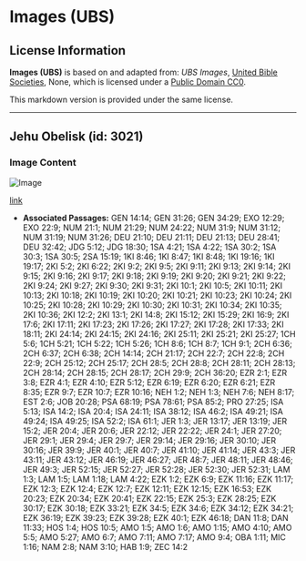 # Images (UBS)

## License Information

**Images (UBS)** is based on and adapted from: _UBS Images_, [United Bible Societies](https://unitedbiblesocieties.org/), None, which is licensed under a [Public Domain CC0](https://creativecommons.org/public-domain/cc0/).

This markdown version is provided under the same license.



--------------------------------

## Jehu Obelisk (id: 3021)

### Image Content

![Image](https://cdn.aquifer.bible/aquifer-content/resources/Media/WEB-0544_jehu_obelisk.jpg)

[link](https://cdn.aquifer.bible/aquifer-content/resources/Media/WEB-0544_jehu_obelisk.jpg)

* **Associated Passages:** GEN 14:14; GEN 31:26; GEN 34:29; EXO 12:29; EXO 22:9; NUM 21:1; NUM 21:29; NUM 24:22; NUM 31:9; NUM 31:12; NUM 31:19; NUM 31:26; DEU 21:10; DEU 21:11; DEU 21:13; DEU 28:41; DEU 32:42; JDG 5:12; JDG 18:30; 1SA 4:21; 1SA 4:22; 1SA 30:2; 1SA 30:3; 1SA 30:5; 2SA 15:19; 1KI 8:46; 1KI 8:47; 1KI 8:48; 1KI 19:16; 1KI 19:17; 2KI 5:2; 2KI 6:22; 2KI 9:2; 2KI 9:5; 2KI 9:11; 2KI 9:13; 2KI 9:14; 2KI 9:15; 2KI 9:16; 2KI 9:17; 2KI 9:18; 2KI 9:19; 2KI 9:20; 2KI 9:21; 2KI 9:22; 2KI 9:24; 2KI 9:27; 2KI 9:30; 2KI 9:31; 2KI 10:1; 2KI 10:5; 2KI 10:11; 2KI 10:13; 2KI 10:18; 2KI 10:19; 2KI 10:20; 2KI 10:21; 2KI 10:23; 2KI 10:24; 2KI 10:25; 2KI 10:28; 2KI 10:29; 2KI 10:30; 2KI 10:31; 2KI 10:34; 2KI 10:35; 2KI 10:36; 2KI 12:2; 2KI 13:1; 2KI 14:8; 2KI 15:12; 2KI 15:29; 2KI 16:9; 2KI 17:6; 2KI 17:11; 2KI 17:23; 2KI 17:26; 2KI 17:27; 2KI 17:28; 2KI 17:33; 2KI 18:11; 2KI 24:14; 2KI 24:15; 2KI 24:16; 2KI 25:11; 2KI 25:21; 2KI 25:27; 1CH 5:6; 1CH 5:21; 1CH 5:22; 1CH 5:26; 1CH 8:6; 1CH 8:7; 1CH 9:1; 2CH 6:36; 2CH 6:37; 2CH 6:38; 2CH 14:14; 2CH 21:17; 2CH 22:7; 2CH 22:8; 2CH 22:9; 2CH 25:12; 2CH 25:17; 2CH 28:5; 2CH 28:8; 2CH 28:11; 2CH 28:13; 2CH 28:14; 2CH 28:15; 2CH 28:17; 2CH 29:9; 2CH 36:20; EZR 2:1; EZR 3:8; EZR 4:1; EZR 4:10; EZR 5:12; EZR 6:19; EZR 6:20; EZR 6:21; EZR 8:35; EZR 9:7; EZR 10:7; EZR 10:16; NEH 1:2; NEH 1:3; NEH 7:6; NEH 8:17; EST 2:6; JOB 20:28; PSA 68:19; PSA 78:61; PSA 85:2; PRO 27:25; ISA 5:13; ISA 14:2; ISA 20:4; ISA 24:11; ISA 38:12; ISA 46:2; ISA 49:21; ISA 49:24; ISA 49:25; ISA 52:2; ISA 61:1; JER 1:3; JER 13:17; JER 13:19; JER 15:2; JER 20:4; JER 20:6; JER 22:12; JER 22:22; JER 24:1; JER 27:20; JER 29:1; JER 29:4; JER 29:7; JER 29:14; JER 29:16; JER 30:10; JER 30:16; JER 39:9; JER 40:1; JER 40:7; JER 41:10; JER 41:14; JER 43:3; JER 43:11; JER 43:12; JER 46:19; JER 46:27; JER 48:7; JER 48:11; JER 48:46; JER 49:3; JER 52:15; JER 52:27; JER 52:28; JER 52:30; JER 52:31; LAM 1:3; LAM 1:5; LAM 1:18; LAM 4:22; EZK 1:2; EZK 6:9; EZK 11:16; EZK 11:17; EZK 12:3; EZK 12:4; EZK 12:7; EZK 12:11; EZK 12:15; EZK 16:53; EZK 20:23; EZK 20:34; EZK 20:41; EZK 22:15; EZK 25:3; EZK 28:25; EZK 30:17; EZK 30:18; EZK 33:21; EZK 34:5; EZK 34:6; EZK 34:12; EZK 34:21; EZK 36:19; EZK 39:23; EZK 39:28; EZK 40:1; EZK 46:18; DAN 11:8; DAN 11:33; HOS 1:4; HOS 10:5; AMO 1:5; AMO 1:6; AMO 1:15; AMO 4:10; AMO 5:5; AMO 5:27; AMO 6:7; AMO 7:11; AMO 7:17; AMO 9:4; OBA 1:11; MIC 1:16; NAM 2:8; NAM 3:10; HAB 1:9; ZEC 14:2

